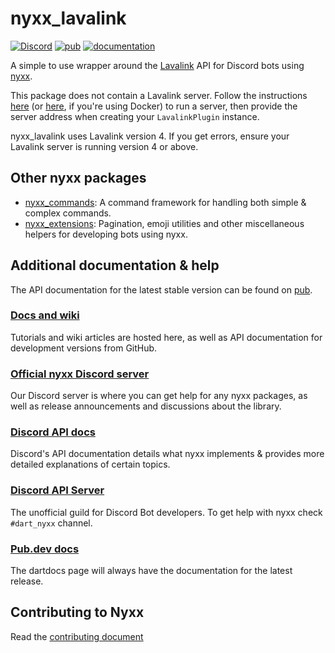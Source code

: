 # nyxx_lavalink

[![Discord](https://discordapp.com/api/guilds/846136758470443069/widget.png?style=shield)](https://discord.gg/nyxx)
[![pub](https://img.shields.io/pub/v/nyxx_lavalink.svg)](https://pub.dev/packages/nyxx_lavalink)
[![documentation](https://img.shields.io/badge/Documentation-nyxx__lavalink-yellow.svg)](https://pub.dev/documentation/nyxx_lavalink/latest/)

A simple to use wrapper around the [Lavalink](https://lavalink.dev/) API for Discord bots using [nyxx](https://pub.dev/packages/nyxx).

This package does not contain a Lavalink server. Follow the instructions [here](https://lavalink.dev/configuration/binary.html) (or [here](https://lavalink.dev/configuration/docker.html), if you're using Docker) to run a server, then provide the server address when creating your `LavalinkPlugin` instance.

nyxx_lavalink uses Lavalink version 4. If you get errors, ensure your Lavalink server is running version 4 or above.

## Other nyxx packages

- [nyxx_commands](https://pub.dev/packages/nyxx_commands): A command framework for handling both simple & complex commands.
- [nyxx_extensions](https://pub.dev/packages/nyxx_extensions): Pagination, emoji utilities and other miscellaneous helpers for developing bots using nyxx.

## Additional documentation & help

The API documentation for the latest stable version can be found on [pub](https://pub.dev/documentation/nyxx_lavalink).

### [Docs and wiki](https://nyxx.l7ssha.xyz)
Tutorials and wiki articles are hosted here, as well as API documentation for development versions from GitHub.

### [Official nyxx Discord server](https://discord.gg/nyxx)
Our Discord server is where you can get help for any nyxx packages, as well as release announcements and discussions about the library.

### [Discord API docs](https://discord.dev/)
Discord's API documentation details what nyxx implements & provides more detailed explanations of certain topics.

### [Discord API Server](https://discord.gg/discord-api)
The unofficial guild for Discord Bot developers. To get help with nyxx check `#dart_nyxx` channel.

### [Pub.dev docs](https://pub.dev/documentation/nyxx_lavalink)
The dartdocs page will always have the documentation for the latest release.

## Contributing to Nyxx

Read the [contributing document](https://github.com/nyxx-discord/nyxx_lavalink/blob/dev/CONTRIBUTING.md)
